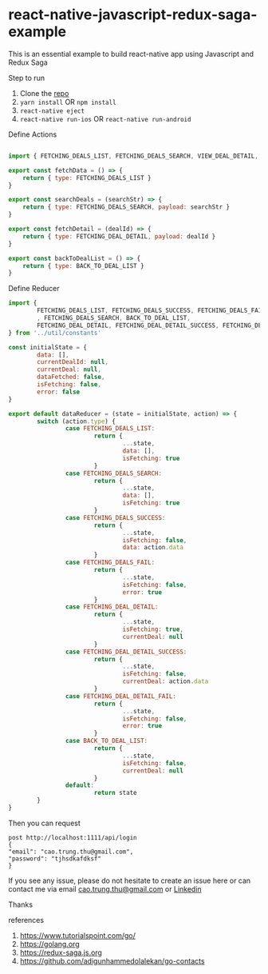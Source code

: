 # react-native-javascript-redux-saga-example
This is an essential example to build react-native app using Javascript and Redux Saga

Step to run
1. Clone the [repo](https://github.com/diegothucao/react-native-javascript-redux-saga-template)
2. `yarn install` OR `npm install`
3. `react-native eject`
4. `react-native run-ios` OR `react-native run-android`

Define Actions 

```javascript 

import { FETCHING_DEALS_LIST, FETCHING_DEALS_SEARCH, VIEW_DEAL_DETAIL, BACK_TO_DEAL_LIST, FETCHING_DEAL_DETAIL } from "../util/constants";

export const fetchData = () => {
    return { type: FETCHING_DEALS_LIST } 
}

export const searchDeals = (searchStr) => {
    return { type: FETCHING_DEALS_SEARCH, payload: searchStr } 
}

export const fetchDetail = (dealId) => {
    return { type: FETCHING_DEAL_DETAIL, payload: dealId }
}

export const backToDealList = () => {
    return { type: BACK_TO_DEAL_LIST } 
}
```

Define Reducer 

```javascript
import {
        FETCHING_DEALS_LIST, FETCHING_DEALS_SUCCESS, FETCHING_DEALS_FAIL
        , FETCHING_DEALS_SEARCH, BACK_TO_DEAL_LIST,
        FETCHING_DEAL_DETAIL, FETCHING_DEAL_DETAIL_SUCCESS, FETCHING_DEAL_DETAIL_FAIL
} from '../util/constants'

const initialState = {
        data: [],
        currentDealId: null,
        currentDeal: null,
        dataFetched: false,
        isFetching: false,
        error: false
}

export default dataReducer = (state = initialState, action) => {
        switch (action.type) {
                case FETCHING_DEALS_LIST:
                        return {
                                ...state,
                                data: [],
                                isFetching: true
                        }
                case FETCHING_DEALS_SEARCH:
                        return {
                                ...state,
                                data: [],
                                isFetching: true
                        }
                case FETCHING_DEALS_SUCCESS:
                        return {
                                ...state,
                                isFetching: false,
                                data: action.data
                        }
                case FETCHING_DEALS_FAIL:
                        return {
                                ...state,
                                isFetching: false,
                                error: true
                        }
                case FETCHING_DEAL_DETAIL:
                        return {
                                ...state,
                                isFetching: true,
                                currentDeal: null
                        }
                case FETCHING_DEAL_DETAIL_SUCCESS:
                        return {
                                ...state,
                                isFetching: false,
                                currentDeal: action.data
                        }
                case FETCHING_DEAL_DETAIL_FAIL:
                        return {
                                ...state,
                                isFetching: false,
                                error: true
                        }
                case BACK_TO_DEAL_LIST:
                        return {
                                ...state,
                                isFetching: false,
                                currentDeal: null
                        }
                default:
                        return state
        }
}
```

Then you can request 
```
post http://localhost:1111/api/login
{
"email": "cao.trung.thu@gmail.com",
"password": "tjhsdkafdksf"
}
```

If you see any issue, please do not hesitate to create an issue here or can contact me via email cao.trung.thu@gmail.com or [Linkedin](https://www.linkedin.com/in/diegothucao/)

Thanks

references
1. https://www.tutorialspoint.com/go/
2. https://golang.org
3. https://redux-saga.js.org
4. https://github.com/adigunhammedolalekan/go-contacts
